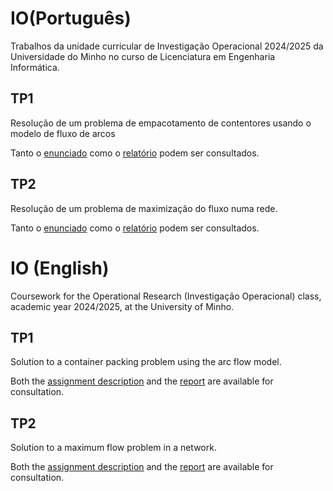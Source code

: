 # IO(Português)
Trabalhos da unidade curricular de Investigação Operacional 2024/2025 da Universidade do Minho no curso de Licenciatura em Engenharia Informática.

## TP1
Resolução de um problema de empacotamento de contentores usando o modelo de fluxo de arcos

Tanto o [enunciado](TP1/Enunciado-TP1.pdf) como o [relatório](TP1/Relatório-TP1.pdf) podem ser consultados.

## TP2
Resolução de um problema de maximização do fluxo numa rede.

Tanto o [enunciado](TP2/Enunciado-TP2.pdf) como o [relatório](TP2/Relatório-TP2.pdf) podem ser consultados.

# IO (English)
Coursework for the Operational Research (Investigação Operacional) class, academic year 2024/2025, at the University of Minho.

## TP1
Solution to a container packing problem using the arc flow model.

Both the [assignment description](TP1/Enunciado-TP1.pdf) and the [report](TP1/Relatório-TP1.pdf) are available for consultation.

## TP2
Solution to a maximum flow problem in a network.

Both the [assignment description](TP2/Enunciado-TP2.pdf) and the [report](TP2/Relatório-TP2.pdf) are available for consultation.
